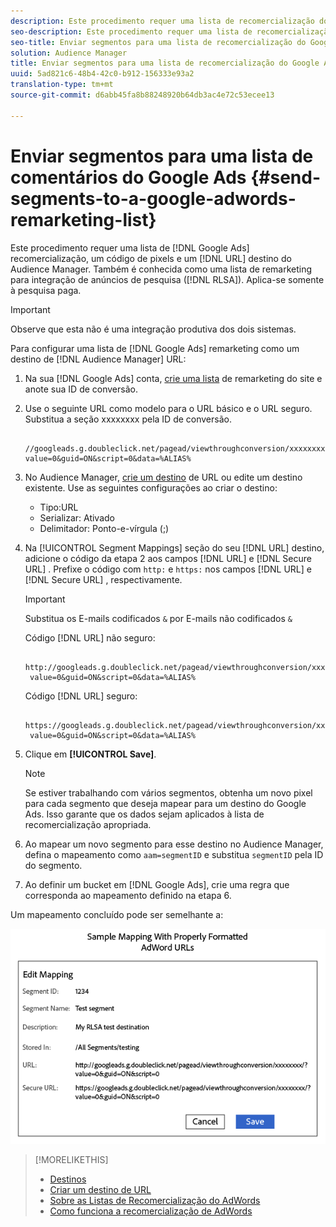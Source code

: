 ```yaml
---
description: Este procedimento requer uma lista de recomercialização do AdWords, um código de pixels e um destino de URL do Audience Manager. Também é conhecida como uma lista de remarketing para integração de anúncios de pesquisa (RLSA). Aplica-se somente à pesquisa paga.
seo-description: Este procedimento requer uma lista de recomercialização do AdWords, um código de pixels e um destino de URL do Audience Manager. Também é conhecida como uma lista de remarketing para integração de anúncios de pesquisa (RLSA). Aplica-se somente à pesquisa paga.
seo-title: Enviar segmentos para uma lista de recomercialização do Google AdWords
solution: Audience Manager
title: Enviar segmentos para uma lista de recomercialização do Google AdWords
uuid: 5ad821c6-48b4-42c0-b912-156333e93a2
translation-type: tm+mt
source-git-commit: d6abb45fa8b88248920b64db3ac4e72c53ecee13

---
```



# Enviar segmentos para uma lista de comentários do Google Ads {#send-segments-to-a-google-adwords-remarketing-list}

Este procedimento requer uma lista de [!DNL Google Ads] recomercialização, um código de pixels e um [!DNL URL] destino do Audience Manager. Também é conhecida como uma lista de remarketing para integração de anúncios de pesquisa ([!DNL RLSA]). Aplica-se somente à pesquisa paga.

>[!IMPORTANT]
>Observe que esta não é uma integração produtiva dos dois sistemas.

Para configurar uma lista de [!DNL Google Ads] remarketing como um destino de [!DNL Audience Manager] URL:

1. Na sua [!DNL Google Ads] conta, [crie uma lista](https://support.google.com/adwords/answer/2454064?hl=en) de remarketing do site e anote sua ID de conversão.
1. Use o seguinte URL como modelo para o URL básico e o URL seguro. Substitua a seção xxxxxxxx pela ID de conversão.

   ```
    //googleads.g.doubleclick.net/pagead/viewthroughconversion/xxxxxxxx/?value=0&guid=ON&script=0&data=%ALIAS%
   ```

1. No Audience Manager, [crie um destino](../../features/destinations/create-url-destination.md) de URL ou edite um destino existente. Use as seguintes configurações ao criar o destino:
   * Tipo:URL
   * Serializar: Ativado
   * Delimitador: Ponto-e-vírgula (;)

1. Na [!UICONTROL Segment Mappings] seção do seu [!DNL URL] destino, adicione o código da etapa 2 aos campos [!DNL URL] e [!DNL Secure URL] . Prefixe o código com `http:` e `https:` nos campos [!DNL URL] e [!DNL Secure URL] , respectivamente.

   >[!IMPORTANT]
   >
   >Substitua os E-mails codificados `&` por E-mails não codificados `&`

   Código [!DNL URL] não seguro:

   ```
    http://googleads.g.doubleclick.net/pagead/viewthroughconversion/xxxxxxxx/?
    value=0&guid=ON&script=0&data=%ALIAS%
   ```

   Código [!DNL URL] seguro:

   ```
    https://googleads.g.doubleclick.net/pagead/viewthroughconversion/xxxxxxxx/?
    value=0&guid=ON&script=0&data=%ALIAS%
   ```

1. Clique em **[!UICONTROL Save]**.

   >[!NOTE]
   >
   >Se estiver trabalhando com vários segmentos, obtenha um novo pixel para cada segmento que deseja mapear para um destino do Google Ads. Isso garante que os dados sejam aplicados à lista de recomercialização apropriada.

1. Ao mapear um novo segmento para esse destino no Audience Manager, defina o mapeamento como `aam=segmentID` e substitua `segmentID` pela ID do segmento.
1. Ao definir um bucket em [!DNL Google Ads], crie uma regra que corresponda ao mapeamento definido na etapa 6.

Um mapeamento concluído pode ser semelhante a:

![](../assets/rlsa_mapping.png)

>[!MORELIKETHIS]
>
>* [Destinos](../../features/destinations/destinations.md)
>* [Criar um destino de URL](../../features/destinations/create-url-destination.md)
>* [Sobre as Listas de Recomercialização do AdWords](https://support.google.com/adwords/answer/2472738)
>* [Como funciona a recomercialização de AdWords](https://support.google.com/adwords/answer/2454000)


